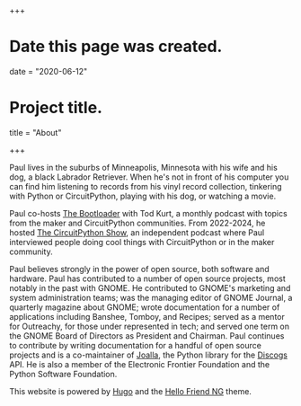 +++
# Date this page was created.
date = "2020-06-12"

# Project title.
title = "About"

+++

Paul lives in the suburbs of Minneapolis, Minnesota with his wife and his dog, a black Labrador Retriever.
When he's not in front of his computer you can find him listening to records from his vinyl record collection,
tinkering with Python or CircuitPython, playing with his dog, or watching a movie.

Paul co-hosts [The Bootloader](https://thebootloader.net) with Tod Kurt, a monthly podcast
with topics from the maker and CircuitPython communities. From 2022-2024, he
hosted <a href="https://www.circuitpythonshow.com/@circuitpythonshow">The CircuitPython Show</a>,
an independent podcast where Paul interviewed people doing cool things with CircuitPython or in the maker
community.

Paul believes strongly in the power of open source, both software and hardware.
Paul has contributed to a number of open source projects, most notably in the past
with GNOME. He contributed to GNOME's marketing and system administration teams;
was the managing editor of GNOME Journal, a quarterly magazine about GNOME;
wrote documentation for a number of applications including Banshee,
Tomboy, and Recipes; served as a mentor for Outreachy, for those
under represented in tech; and served one term on the GNOME Board of
Directors as President and Chairman. Paul continues to contribute by
writing documentation for a handful of open source projects and is a co-maintainer
of [Joalla](https://github.com/joalla/discogs_client), the Python library
for the [Discogs](https://www.discogs.com) API. He is also a
member of the Electronic Frontier Foundation and the Python Software Foundation.

This website is powered by [Hugo](https://gohugo.io) and the [Hello Friend NG](https://github.com/rhazdon/hugo-theme-hello-friend-ng) theme.
